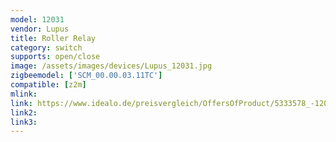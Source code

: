 ```yaml
---
model: 12031
vendor: Lupus
title: Roller Relay
category: switch
supports: open/close
image: /assets/images/devices/Lupus_12031.jpg
zigbeemodel: ['SCM_00.00.03.11TC']
compatible: [z2m]
mlink: 
link: https://www.idealo.de/preisvergleich/OffersOfProduct/5333578_-12031-lupus-electronics.html
link2: 
link3: 
---
```


